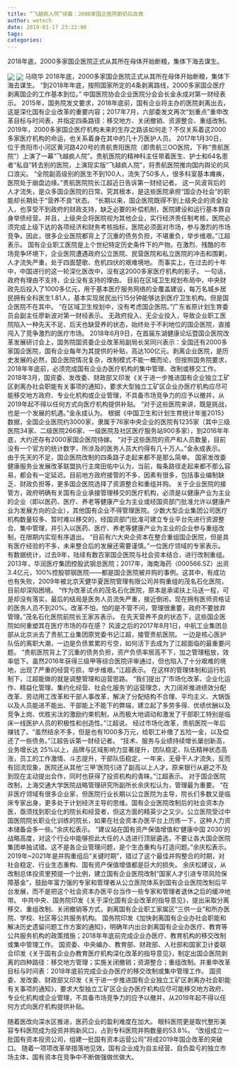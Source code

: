 ```yaml
---
title: “飞越疯人院”续篇：2000家国企医院断奶后自救
author: wetech
date: 2019-01-17 23:22:00
tags: 
categories: 
---
```

2018年底，2000多家国企医院正式从其所在母体开始断粮，集体下海去谋生。
<!-- more -->
<img align="center" border="0" src="https://imgcdn.yicai.com/uppics/images/2019/01/3736ec1f84e91ccc6411469b3a46b98f.jpg" />
<img align="center" border="0" src="https://imgcdn.yicai.com/uppics/images/2019/01/fb30c8407ad87fc49bdc8d69aed84872.jpg" />
马晓华
2018年底，2000多家国企医院正式从其所在母体开始断粮，集体下海去谋生。
“到2018年年底，按照国家所定的4条剥离路线，2000多家国企医疗剥离国企的工作基本到位。” 中国医院协会企业医院分会会长金永成对第一财经表示。
2015年，国务院发文要求，2018年底前，国有企业将主办的医院剥离出去，这是深化国有企业改革的重要内容；2017年7月，六部委发文再次“划重点”重申改革目标与时间表，并指定四条路径：移交地方、关闭撤销、资源整合、重组改制。
2019年，2000多家国企医疗机构未来的生存之路该如何走？不仅关系着这2000多家医疗机构的命运，也关系着身在其中的几十万医护人员。
2017年1月30日，位于贵阳市小河区黄河路420号的贵航贵阳医院（即贵航三OO医院，下称“贵航医院”）上演了一幕“飞越疯人院”。贵航医院的精神科主任带着医生、护士和64名患者“私自”转去别的医院，上演现实版“飞越疯人院”，将贵航医院推向国内舆论的风口浪尖。
“全院副高级别的医生不到100人，流失了50多人，很多科室基本瘫痪，医院处于崩盘边缘。”贵航医院院长江超近日告诉第一财经记者。
这一风波背后的人才流失，是众多国企医院的日常。究其根本，是这些医院承担“国企办社会”的职能却长期处于“营养不良”状态。
“长期以来，国企医院既得不到上级央企的资金投入，也享受不到政府的财政支持，缺乏必要的补偿机制，医院建设和运行基本靠自身举债经营。并且，上级央企将医院视为其他企业，实行经济责任制考核，医院必须完成上级下达的各项经济和财务考核指标，医院必须面对市场，参与激烈的市场竞争。因此，很多企业医院都背上了沉重的债务负担，不堪重负，举步维艰。”江超表示。
国有企业职工医院是上个世纪特定历史条件下的产物。在激烈、残酷的市场竞争环境下，企业医院遭遇政府公立医院、民营医院和私立医院的冲击和围剿，人才流失严重，处于四面楚歌、危机四伏的艰难境地。
而事实上，在过去的十年中，中国进行的这一轮深化医改中，没有这2000多家医疗机构的影子。
一句话，政府有理由不支持，企业没有支持的理由。
目前在区域卫生规划布局中，中央财政先后投入了1000多亿元，用于基本医疗服务网络的全覆盖建设，每万名城乡居民拥有全科医生1.81人，基本实现居民出行15分钟能够达到医疗卫生机构。但是国企医院不在其中。
“在区域卫生规划中，没有考虑国企医院。”广东省原计划生育委员会副主任廖新波对第一财经表示。
无政府投入、无企业投入，导致企业职工医院陷入一种先天不足、后天也缺营养的状态，始终处于不利地位的国企医院，直接闯入了竞争激烈的医疗市场。
2018年6月9日，在首届东湖健康论坛暨国企医院改革发展研讨会上，国务院国资委企业改革局副局长吴同兴表示：全国还有2000多家国企医院，国有企业每年为其提供的补贴，高达100亿元。剥离企业医院，是历史发展的必然，国企医院情况复杂，改制模式不能一概而论，但按照国务院要求，2018年年底前，必须完成国有企业办医疗机构的集中管理、改制或移交工作。
2018年3月，国资委、发改委、财政部又印发《关于进一步推进国有企业独立工矿区剥离办社会职能有关事项的通知》，要求大型独立工矿区企业办医疗机构应尽可能移交地方政府、专业化机构或企业管理，不具备市场竞争力的应予以撤并，从2019年起不得以任何方式向医疗机构提供补贴。
“对于这些医院来讲，既是挑战，也是一个发展的机遇。”金永成认为。
根据《中国卫生和计划生育统计年鉴2015》数据，全国企业医院约3000家，隶属于76家中央企业的医院有1235家（其中三级医院34家、二级医院266家、一级医院及社区医疗服务站900多家），到2016年年底，大约还存有2000家国企医院待嫁。
“对于这些医院的资产和人员数量，目前没有一个官方的统计数字，所涉及的医务人员大约得有几十万人。”金永成表示。
由于先天的不足，国企医院改制的四条路子走起来都不是那么简单。
国家发改委健康服务业发展改革联盟执行主席田佑中认为，当前，每条路径走起来都不那么容易，都会有一定延迟。目前地方政府接管的不多，因素有很多，包括事业编制缺乏、财政负担等，更多国企医院选择了资源整合和重组并购。
关于企业医院的接管方，政府明确有关国有企业承接管理移交的医疗机构，必须是以健康产业为主业的企业（即以医药、医疗、养老等健康产业为主业或经国资部门批准允许以健康产业为发展方向的企业），其他国有企业不得管理医院。少数大型企业集团公司医疗机构数量较多、暂时难以移交的，经国资部门批准可建立专业平台先进行资源整合、集中管理，并引入以医药、医疗、养老等健康产业为主业的企业参与重组改制，在限期内实现有序退出。
“目前有六大央企资本在整合重组国企医院，但是具有医疗经验的不多，未来整合后的发展还需要谨慎。”一位医疗领域的专家表示。
有数据统计，过去9年，陆续有数百家国企医院与社会资本结合，进行改制重组。2013年，华润医疗集团控股武钢总医院；2017年，海南海药（000566.SZ）出资3.4亿元，100%控股鄂钢医院——都是国企医院被并购的事例。这其中，有成功也有失败，2009年被北京天健华夏医院管理有限公司并购重组的茂名石化医院，目前却深陷困境。
“作为改革试点的茂名石化医院，原本是承诺扶上马送一程，可是却没有落实，最后的结局是医务人员流失严重，接近倒闭，现在拥有医师资格证的医务人员不到20%。改革不怕，怕的是不管不问，管理很重要，政府不要放弃管理。”茂名石化医院前院长王家苏表示。
在先天营养不良的状态下，这些国企医院如何重塑其在医疗市场的存在感？
风波之后的2017年8月1日，中航工业集团总部从北京派去了贵航工业集团原党委书记江超，接管贵航医院。
一边是核心医护队伍的离职大潮，一边是负债累累的亏空，如何活下去成为了江超面临的最重要问题。
“贵航医院背上了沉重的债务负担，资产负债率居高不下，加之管理粗放，效率低下。虽然2016年获得三级甲等综合医院评审通过，但也陷入了十分艰难的境地，出现了严重的经营亏损，举步维艰。”江超表示。
在这样的管理体制和运行机制下，江超能做的就是调整管理和运营思路。
“我们提出了‘市场化改革、企业化运作、精益化管理、集约化经营、社会化服务’的运营理念，大刀阔斧推进绩效分配改革、劳动用工改革和干部人事改革，解决了分配结构不合理、平均主义、大锅饭以及人员能进不能出、干部能上不能下的弊端，建立起了多劳多得、优绩优酬以及竞争上岗、优胜劣汰的激励约束机制，从而极大地调动和激发了干部职工特别是临床一线医护人员的积极性和创造性。”江超说。
经过市场化改革，贵航医院一年后赚钱了。“虽然结余不多，但是也有1000多万元，给职工补缴了五险一金，以及偿还了一些债务。”江超告诉第一财经记者。
“技术、服务与业绩持续增长屡创新高，业务增长达 25%以上，品牌与区域影响力显著提升，团队稳定、队伍精神状态高涨，员工的工作激情、斗志提升，干部队伍稳定，一年来，无骨干人才流失，反而有回流现象，医院还从其他‘三甲’医院引进了副高以上人才。原来银行从避之不及到现在主动提出合作，同时也获得了投资机构的青睐。”江超表示。
对于国企医院改制，上海交通大学医院战略管理研究所副所长余庆松认为，管理最为重要。
“在非医疗领域有很多企业家，但医院行业长期以公立医院为主导，院长们多数又是临床专家出身，更多处于计划经济主导的思维。国有企业医院改制后的社会资本办医，亟须找到职业化的院长和经营者，但这方面的精英少之又少。公立医院受过中国医院院长职业化训练的院长，如果在社会资本办医平台上历练一下，这种人力资本储备会多一些。”余庆松表示。
“建议站在国有资产保值增值和‘健康中国 2030’的战略高度，对这个行业中能够担此大任的人选进行顶层遴选，不要让各大国企医院集团单独试错。这不是各企业管理问题，是个生态重构与打造问题。”余庆松表示。
2019年~2021年是并购重组后“关键时期”，错过了这个最佳并购整合的时期，对社会稳定、行业生态重构、国有资产保值增值都是巨大的损失。
余庆松建议，从改制总体投资里预提一个比例，建立国有企业医院改制“国家人才引进专项风险保障基金”，鼓励年富力强的专家和管理者从公立医院体系到国有企业医院改制后平台发展，而不是把这个社会资本办医平台当作一些专家和管理者退休之后的缓冲地带。
 中共中央、国务院印发《关于深化国有企业改革的指导意见》，提出采取分离移交、重组改制、关闭撤销等方式，剥离国有企业职工家属区“三供一业”和所办医院、学校、社区等公共服务机构。
 国务院印发《加快剥离国有企业办社会职能和解决历史遗留问题工作方案的通知》，明确年内出台剥离国有企业办医疗、教育等公共服务机构的政策措施；2018年年底前完成企业办医疗、教育机构的移交改制或集中管理工作。
 国资委、中央编办、教育部、财政部、人社部和国家卫计委联合印发《关于国有企业办教育医疗机构深化改革的指导意见》，制定出国企医院剥离的四种路径：移交地方管理；实施关闭撤销；资源整合；重组改制。并重申改革目标与时间表：2018年底前完成企业办医疗的移交改制或集中管理工作。
 国资委、发改委、财政部又印发《关于进一步推进国有企业独立工矿区剥离办社会职能有关事项的通知》，要求大型独立工矿区企业办医疗机构应尽可能移交地方政府、专业化机构或企业管理，不具备市场竞争力的应予以撤并，从2019年起不得以任何方式向医疗机构提供补贴。
 
 
随着医改向深水区推进，医药企业的盈利难度在加大。
眼科医院更是取代整形美容专科医院成为投资并购新风口，占到专科医院并购数量的53.8%。
“改组成立一批国有资本投资公司，组建一批国有资本运营公司”将成2019年国企改革的突破口。
随着一项项改革举措落地见效，国有企业成为自主经营、自负盈亏的独立市场主体，国有资本在竞争中不断做强做优做大。
